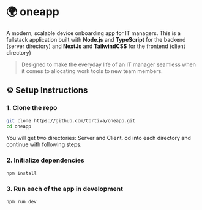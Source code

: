 # 🌍 oneapp

A modern, scalable device onboarding app for IT managers. This is a fullstack application built with **Node.js** and **TypeScript** for the backend (server directory) and **NextJs** and **TailwindCSS** for the frontend (client directory)

> Designed to make the everyday life of an IT manager seamless when it comes to allocating work tools to new team members.

## ⚙️ Setup Instructions

### 1. **Clone the repo**

```bash
git clone https://github.com/Cortiva/oneapp.git
cd oneapp
```

You will get two directories: Server and Client. cd into each directory and continue with following steps.

### 2. **Initialize dependencies**

```bash
npm install
```

### 3. **Run each of the app in development**

```bash
npm run dev
```
